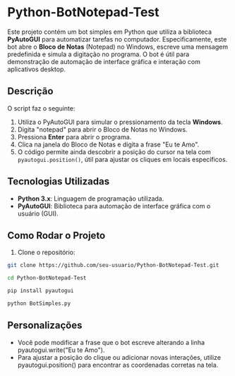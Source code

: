 # Python-BotNotepad-Test

Este projeto contém um bot simples em Python que utiliza a biblioteca **PyAutoGUI** para automatizar tarefas no computador. Especificamente, este bot abre o **Bloco de Notas** (Notepad) no Windows, escreve uma mensagem predefinida e simula a digitação no programa. O bot é útil para demonstração de automação de interface gráfica e interação com aplicativos desktop.

## Descrição

O script faz o seguinte:

1. Utiliza o PyAutoGUI para simular o pressionamento da tecla **Windows**.
2. Digita "notepad" para abrir o Bloco de Notas no Windows.
3. Pressiona **Enter** para abrir o programa.
4. Clica na janela do Bloco de Notas e digita a frase "Eu te Amo".
5. O código permite ainda descobrir a posição do cursor na tela com `pyautogui.position()`, útil para ajustar os cliques em locais específicos.

## Tecnologias Utilizadas

- **Python 3.x**: Linguagem de programação utilizada.
- **PyAutoGUI**: Biblioteca para automação de interface gráfica com o usuário (GUI).

## Como Rodar o Projeto

1. Clone o repositório:
```bash
git clone https://github.com/seu-usuario/Python-BotNotepad-Test.git

cd Python-BotNotepad-Test

pip install pyautogui

python BotSimples.py
```

## Personalizações
- Você pode modificar a frase que o bot escreve alterando a linha pyautogui.write("Eu te Amo").
- Para ajustar a posição do clique ou adicionar novas interações, utilize pyautogui.position() para encontrar as coordenadas corretas na tela.

